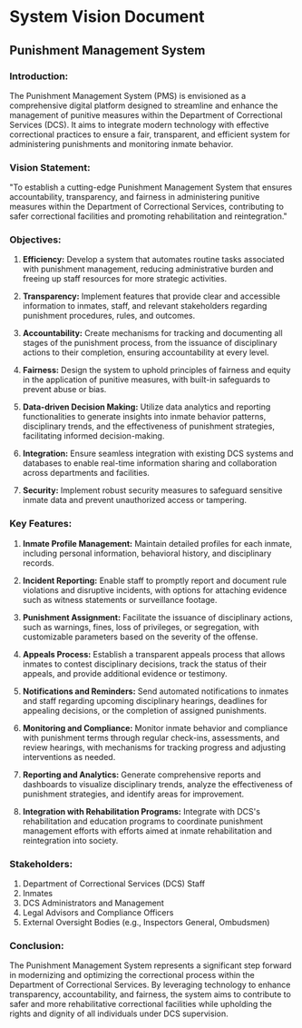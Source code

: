 
# System Vision Document
## Punishment Management System

### Introduction:
The Punishment Management System (PMS) is envisioned as a comprehensive digital platform designed to streamline and enhance the management of punitive measures within the Department of Correctional Services (DCS). It aims to integrate modern technology with effective correctional practices to ensure a fair, transparent, and efficient system for administering punishments and monitoring inmate behavior.

### Vision Statement:
"To establish a cutting-edge Punishment Management System that ensures accountability, transparency, and fairness in administering punitive measures within the Department of Correctional Services, contributing to safer correctional facilities and promoting rehabilitation and reintegration."

### Objectives:
1. **Efficiency:** Develop a system that automates routine tasks associated with punishment management, reducing administrative burden and freeing up staff resources for more strategic activities.
  
2. **Transparency:** Implement features that provide clear and accessible information to inmates, staff, and relevant stakeholders regarding punishment procedures, rules, and outcomes.
  
3. **Accountability:** Create mechanisms for tracking and documenting all stages of the punishment process, from the issuance of disciplinary actions to their completion, ensuring accountability at every level.
  
4. **Fairness:** Design the system to uphold principles of fairness and equity in the application of punitive measures, with built-in safeguards to prevent abuse or bias.
  
5. **Data-driven Decision Making:** Utilize data analytics and reporting functionalities to generate insights into inmate behavior patterns, disciplinary trends, and the effectiveness of punishment strategies, facilitating informed decision-making.
  
6. **Integration:** Ensure seamless integration with existing DCS systems and databases to enable real-time information sharing and collaboration across departments and facilities.
  
7. **Security:** Implement robust security measures to safeguard sensitive inmate data and prevent unauthorized access or tampering.

### Key Features:
1. **Inmate Profile Management:** Maintain detailed profiles for each inmate, including personal information, behavioral history, and disciplinary records.

2. **Incident Reporting:** Enable staff to promptly report and document rule violations and disruptive incidents, with options for attaching evidence such as witness statements or surveillance footage.

3. **Punishment Assignment:** Facilitate the issuance of disciplinary actions, such as warnings, fines, loss of privileges, or segregation, with customizable parameters based on the severity of the offense.

4. **Appeals Process:** Establish a transparent appeals process that allows inmates to contest disciplinary decisions, track the status of their appeals, and provide additional evidence or testimony.

5. **Notifications and Reminders:** Send automated notifications to inmates and staff regarding upcoming disciplinary hearings, deadlines for appealing decisions, or the completion of assigned punishments.

6. **Monitoring and Compliance:** Monitor inmate behavior and compliance with punishment terms through regular check-ins, assessments, and review hearings, with mechanisms for tracking progress and adjusting interventions as needed.

7. **Reporting and Analytics:** Generate comprehensive reports and dashboards to visualize disciplinary trends, analyze the effectiveness of punishment strategies, and identify areas for improvement.

8. **Integration with Rehabilitation Programs:** Integrate with DCS's rehabilitation and education programs to coordinate punishment management efforts with efforts aimed at inmate rehabilitation and reintegration into society.

### Stakeholders:
1. Department of Correctional Services (DCS) Staff
2. Inmates
3. DCS Administrators and Management
4. Legal Advisors and Compliance Officers
5. External Oversight Bodies (e.g., Inspectors General, Ombudsmen)

### Conclusion:
The Punishment Management System represents a significant step forward in modernizing and optimizing the correctional process within the Department of Correctional Services. By leveraging technology to enhance transparency, accountability, and fairness, the system aims to contribute to safer and more rehabilitative correctional facilities while upholding the rights and dignity of all individuals under DCS supervision.
